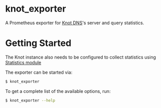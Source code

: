 # knot_exporter

A Prometheus exporter for [Knot DNS](https://www.knot-dns.cz/)'s server and query statistics.

# Getting Started

The Knot instance also needs to be configured to collect statistics using
[Statistics module](https://www.knot-dns.cz/docs/latest/html/modules.html?highlight=mod%20stats#stats-query-statistics)

The exporter can be started via:

```bash
$ knot_exporter
```

To get a complete list of the available options, run:

```bash
$ knot_exporter --help
```
